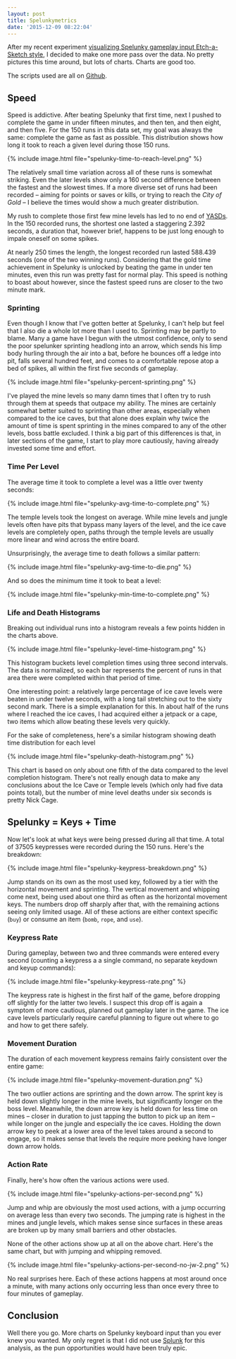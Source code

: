 ```yaml
---
layout: post
title: Spelunkymetrics
date: '2015-12-09 08:22:04'
---
```


After my recent experiment [visualizing Spelunky gameplay input Etch-a-Sketch style][etch], I decided to make one more pass over the data. No pretty pictures this time around, but lots of charts. Charts are good too.

The scripts used are all on [Github][src].

## Speed
Speed is addictive. After beating Spelunky that first time, next I pushed to complete the game in under fifteen minutes, and then ten, and then eight, and then five. For the 150 runs in this data set, my goal was always the same: complete the game as fast as possible. This distribution shows how long it took to reach a given level during those 150 runs.

{% include image.html file="spelunky-time-to-reach-level.png" %}

The relatively small time variation across all of these runs is somewhat striking. Even the later levels show only a 160 second difference between the fastest and the slowest times. If a more diverse set of runs had been recorded – aiming for points or saves or kills, or trying to reach the *City of Gold* – I believe the times would show a much greater distribution.

My rush to complete those first few mine levels has led to no end of [YASDs](http://spelunky.wikia.com/wiki/YASD). In the 150 recorded runs, the shortest one lasted a staggering 2.392 seconds, a duration that, however brief, happens to be just long enough to impale oneself on some spikes. 

At nearly 250 times the length, the longest recorded run lasted 588.439 seconds (one of the two winning runs). Considering that the gold time achievement in Spelunky is unlocked by beating the game in under ten minutes, even this run was pretty fast for normal play. This speed is nothing to boast about however, since the fastest speed runs are closer to the two minute mark. 

### Sprinting
Even though I know that I've gotten better at Spelunky, I can't help but feel that I also die a whole lot more than I used to. Sprinting may be partly to blame. Many a game have I begun with the utmost confidence, only to send the poor spelunker sprinting headlong into an arrow, which sends his limp body hurling through the air into a bat, before he bounces off a ledge into pit, falls several hundred feet, and comes to a comfortable repose atop a bed of spikes, all within the first five seconds of gameplay. 

{% include image.html file="spelunky-percent-sprinting.png" %}

I've played the mine levels so many damn times that I often try to rush through them at speeds that outpace my ability. The mines are certainly somewhat better suited to sprinting than other areas, especially when compared to the ice caves, but that alone does explain why twice the amount of time is spent sprinting in the mines compared to any of the other levels, boss battle excluded. I think a big part of this differences is that, in later sections of the game, I start to play more cautiously, having already invested some time and effort. 

### Time Per Level
The average time it took to complete a level was a little over twenty seconds:

{% include image.html file="spelunky-avg-time-to-complete.png" %}

The temple levels took the longest on average. While mine levels and jungle levels often have pits that bypass many layers of the level, and the ice cave levels are completely open, paths through the temple levels are usually more linear and wind across the entire board.

Unsurprisingly, the average time to death follows a similar pattern:

{% include image.html file="spelunky-avg-time-to-die.png" %}

And so does the minimum time it took to beat a level:

{% include image.html file="spelunky-min-time-to-complete.png" %}

### Life and Death Histograms
Breaking out individual runs into a histogram reveals a few points hidden in the charts above.

{% include image.html file="spelunky-level-time-histogram.png" %}

This histogram buckets level completion times using three second intervals. The data is normalized, so each bar represents the percent of runs in that area there were completed within that period of time.

One interesting point: a relatively large percentage of ice cave levels were beaten in under twelve seconds, with a long tail stretching out to the sixty second mark. There is a simple explanation for this. In about half of the runs where I reached the ice caves, I had acquired either a jetpack or a cape, two items which allow beating these levels very quickly.

For the sake of completeness, here's a similar histogram showing death time distribution for each level

{% include image.html file="spelunky-death-histogram.png" %}

This chart is based on only about one fifth of the data compared to the level completion histogram. There's not really enough data to make any conclusions about the Ice Cave or Temple levels (which only had five data points total), but the number of mine level deaths under six seconds is pretty Nick Cage. 


## Spelunky = Keys + Time
Now let's look at what keys were being pressed during all that time. A total of 37505 keypresses were recorded during the 150 runs. Here's the breakdown:

{% include image.html file="spelunky-keypress-breakdown.png" %}

Jump stands on its own as the most used key, followed by a tier with the horizontal movement and sprinting. The vertical movement and whipping come next, being used about one third as often as the horizontal movement keys. The numbers drop off sharply after that, with the remaining actions seeing only limited usage. All of these actions are either context specific (`buy`) or consume an item (`bomb`, `rope`, and `use`).

### Keypress Rate
During gameplay, between two and three commands were entered every second (counting a keypress a a single command, no separate keydown and keyup commands):

{% include image.html file="spelunky-keypress-rate.png" %}

The keypress rate is highest in the first half of the game, before dropping off slightly for the latter two levels. I suspect this drop off is again a symptom of more cautious, planned out gameplay later in the game. The ice cave levels particularly require careful planning to figure out where to go and how to get there safely. 

### Movement Duration
The duration of each movement keypress remains fairly consistent over the entire game:

{% include image.html file="spelunky-movement-duration.png" %}

The two outlier actions are sprinting and the down arrow. The sprint key is held down slightly longer in the mine levels, but significantly longer on the boss level. Meanwhile, the down arrow key is held down for less time on mines – closer in duration to just tapping the button to pick up an item – while longer on the jungle and especially the ice caves. Holding the down arrow key to peek at a lower area of the level takes around a second to engage, so it makes sense that levels the require more peeking have longer down arrow holds.

### Action Rate
Finally, here's how often the various actions were used.

{% include image.html file="spelunky-actions-per-second.png" %}

Jump and whip are obviously the most used actions, with a jump occurring on average less than every two seconds. The jumping rate is highest in the mines and jungle levels, which makes sense since surfaces in these areas are broken up by many small barriers and other obstacles. 

None of the other actions show up at all on the above chart. Here's the same chart, but with jumping and whipping removed.

{% include image.html file="spelunky-actions-per-second-no-jw-2.png" %}

No real surprises here. Each of these actions happens at most around once a minute, with many actions only occurring less than once every three to four minutes of gameplay.


## Conclusion
Well there you go. More charts on Spelunky keyboard input than you ever knew you wanted. My only regret is that I did not use [Splunk](http://www.splunk.com) for this analysis, as the pun opportunities would have been truly epic.


[etch]: /sketchy-keylogger/

[spelunky]: http://www.spelunkyworld.com
[src]: https://github.com/mattbierner/sketchy-keylogger
